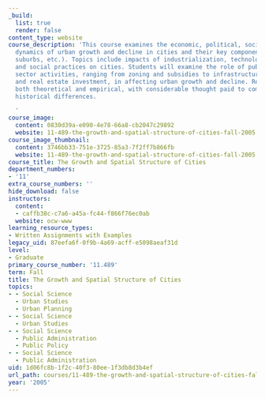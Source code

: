 ```yaml
---
_build:
  list: true
  render: false
content_type: website
course_description: 'This course examines the economic, political, social, and spatial
  dynamics of urban growth and decline in cities and their key component areas (downtown,
  suburbs, etc.). Topics include impacts of industrialization, technology, politics,
  and social practices on cities. Students will examine the role of public and private
  sector activities, ranging from zoning and subsidies to infrastructure development
  and real estate investment, in affecting urban growth and decline. Readings are
  both theoretical and empirical, with considerable thought paid to comparative and
  historical differences.

  '
course_image:
  content: 0830d39a-e090-4e78-66a8-cb2047c29892
  website: 11-489-the-growth-and-spatial-structure-of-cities-fall-2005
course_image_thumbnail:
  content: 3746bb33-751e-3725-85a3-7f2ff7b866fb
  website: 11-489-the-growth-and-spatial-structure-of-cities-fall-2005
course_title: The Growth and Spatial Structure of Cities
department_numbers:
- '11'
extra_course_numbers: ''
hide_download: false
instructors:
  content:
  - caffb38c-c7a6-a45a-fc44-f866f76ec0ab
  website: ocw-www
learning_resource_types:
- Written Assignments with Examples
legacy_uid: 87eefa6f-0f9b-4a69-acff-e5098aeaf31d
level:
- Graduate
primary_course_number: '11.489'
term: Fall
title: The Growth and Spatial Structure of Cities
topics:
- - Social Science
  - Urban Studies
  - Urban Planning
- - Social Science
  - Urban Studies
- - Social Science
  - Public Administration
  - Public Policy
- - Social Science
  - Public Administration
uid: 1d06fc8b-1f2c-40f3-80ee-1f3db8d3b4ef
url_path: courses/11-489-the-growth-and-spatial-structure-of-cities-fall-2005
year: '2005'
---
```

